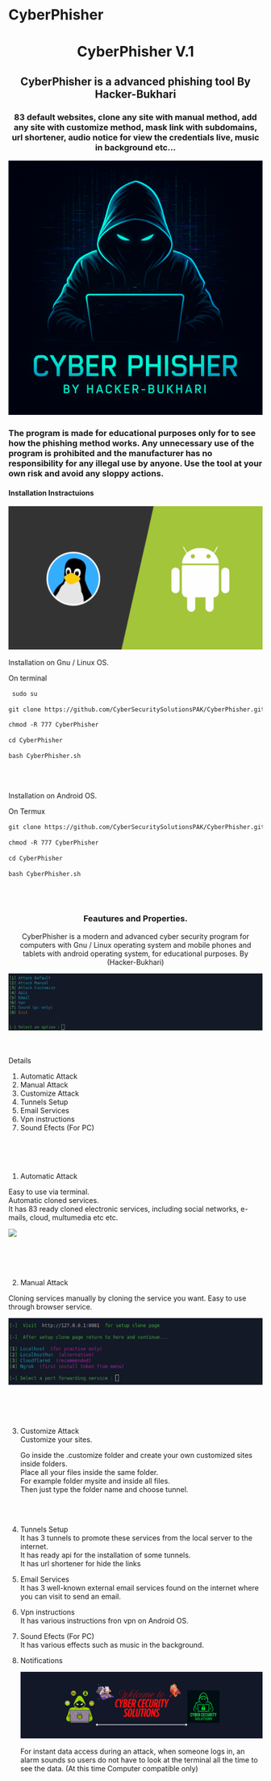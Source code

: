 # CyberPhisher

 <h1 align="center"> CyberPhisher V.1 </h1>
 
 <h2 align="center"> CyberPhisher is a advanced phishing tool  By Hacker-Bukhari</h2>
 
 <h3 align="center"> 83 default websites, clone any site with manual method, add any site with customize method,  mask link with subdomains, url shortener, audio notice for view the credentials live, music in background etc...  </h3>

<p align="center">
<img src="sc/logo.png">  </br>
</p>


<h3>

The program is made for educational purposes only for to see how the phishing method works.
Any unnecessary use of the program is prohibited and the manufacturer has no responsibility for any illegal use by anyone.
Use the tool at your own risk and avoid any sloppy actions.

 </h3>


<h4> Installation Instractuions </h4>

<img src="sc/os.png">

<p>

Installation on Gnu / Linux OS. </br>

On terminal </br>

```diff
 sudo su 
```

```diff
git clone https://github.com/CyberSecuritySolutionsPAK/CyberPhisher.git
```
```diff
chmod -R 777 CyberPhisher 
```

```diff
cd CyberPhisher
```

```diff
bash CyberPhisher.sh
```

</br> </br>


Installation on Android OS. </br>

On Termux </br>

```diff
git clone https://github.com/CyberSecuritySolutionsPAK/CyberPhisher.git
```

```diff
chmod -R 777 CyberPhisher 
```

```diff
cd CyberPhisher 
```

```diff
bash CyberPhisher.sh
```

</br> </br>

</p>



<h3 align="center">
Feautures and Properties.
</h3>

<p align="center">
CyberPhisher is a modern and advanced cyber security program for computers with Gnu / Linux operating system and mobile phones and tablets with android operating system, for educational purposes. By (Hacker-Bukhari)
</p>

 
<img src="sc/sc_new3.png"> <br/> <br/> <br/>

 
<p>
 
Details
 
1) Automatic Attack
2) Manual Attack
3) Customize Attack
4) Tunnels Setup 
5) Email Services
6) Vpn instructions
7) Sound Efects (For PC)
 
</p>

<br/> <br/> <br/> 

<p>
 
1) Automatic Attack

Easy to use via terminal. </br>
Automatic cloned services. </br>
It has 83 ready cloned electronic services, including social networks, e-mails, cloud, multumedia etc etc. </br>
 
<img src="sc/sc_auto.gif">
</p>

<br/> <br/> <br/> 

<p>
 
2) Manual Attack 
 
Cloning services manually by cloning the service you want.
Easy to use through browser service.
 
<img src="sc/sc_manual.gif">

<p> 
 
<br/> <br/> <br/>  


<p>


3) Customize Attack <br/>
   Customize your sites. <br/>
   
   Go inside the .customize folder 
and create your own customized sites inside folders. <br/>
Place all your files inside the same folder.  <br/>
For example folder mysite and inside all files. <br/>
Then just type the folder name and choose tunnel.  

<br/> <br/>  


4) Tunnels Setup </br>
   It has 3 tunnels to promote these services from the local server to the internet. </br>
   It has ready api for the installation of some tunnels.  </br>
   It has url shortener for hide the links </br>


5) Email Services </br>
   It has 3 well-known external email services found on the internet where you can visit to send an email. </br>



6) Vpn instructions </br>
   It has various instructions fron vpn on Android OS. </br>



7) Sound Efects (For PC) </br> 
   It has various effects such as music in the background. </br> 
 
 
8) Notifications
    
   <img src="sc/notice.jpeg"> 

   For instant data access during an attack, when someone logs in, an alarm sounds so users do not have to look at      the terminal all the time to see the data. 
   (At this time Computer compatible only)

</p> 
